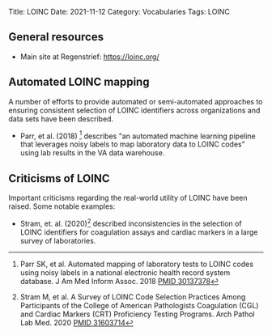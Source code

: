 Title: LOINC
Date: 2021-11-12
Category: Vocabularies
Tags: LOINC

## General resources

- Main site at Regenstrief: https://loinc.org/

## Automated LOINC mapping

A number of efforts to provide automated or semi-automated approaches to ensuring consistent selection of LOINC identifiers across organizations and data sets have been described.

- Parr, et al. (2018) [^parr_2018] describes "an automated machine learning pipeline that leverages noisy labels to map laboratory data to LOINC codes" using lab results in the VA data warehouse.

## Criticisms of LOINC

Important criticisms regarding the real-world utility of LOINC have been raised. Some notable examples:

- Stram, et. al. (2020)[^stram-2020] described inconsistencies in the selection of LOINC identifiers for coagulation assays and cardiac markers in a large survey of laboratories.

[^parr_2018]: Parr SK, et al. Automated mapping of laboratory tests to LOINC codes using noisy labels in a national electronic health record system database. J Am Med Inform Assoc. 2018 [PMID 30137378](https://pubmed.ncbi.nlm.nih.gov/30137378/)
[^stram-2020]: Stram M, et al. A Survey of LOINC Code Selection Practices Among Participants of the College of American Pathologists Coagulation (CGL) and Cardiac Markers (CRT) Proficiency Testing Programs. Arch Pathol Lab Med. 2020 [PMID 31603714](https://pubmed.ncbi.nlm.nih.gov/31603714/)
